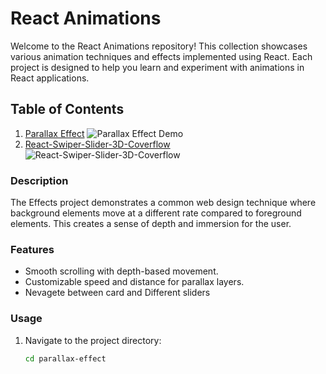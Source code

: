 # React Animations

Welcome to the React Animations repository! This collection showcases various animation techniques and effects implemented using React. Each project is designed to help you learn and experiment with animations in React applications.

## Table of Contents

1. [Parallax Effect](https://github.com/JatinThakur2/React-Animations/tree/main/Web%20components/parallax%20effect)
![Parallax Effect Demo](parallax-effect/demo.gif)
2. [React-Swiper-Slider-3D-Coverflow](https://github.com/JatinThakur2/React-Animations/tree/main/Web%20components/React-Swiper-Slider-3D-Coverflow)
![React-Swiper-Slider-3D-Coverflow](React-Swiper-Slider-3D-Coverflow/demo.gif)
### Description

The Effects project demonstrates a common web design technique where background elements move at a different rate compared to foreground elements. This creates a sense of depth and immersion for the user.

### Features
- Smooth scrolling with depth-based movement.
- Customizable speed and distance for parallax layers.
- Nevagete between card and Different sliders

### Usage
1. Navigate to the project directory:
   ```bash
   cd parallax-effect

